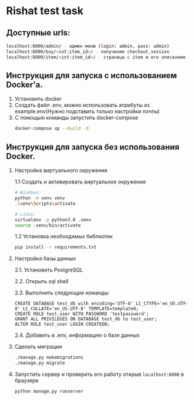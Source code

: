 # Rishat test task
## Доступные urls:
   ```bash
   localhost:8000/admin/ - админ меню (login: admin, pass: admin)
   localhost:8000/buy/<int:item_id>/ - получение checkout_session
   localhost:8000/item/<int:item_id>/ - страница с item и его описанием
   ```
## Инструкция для запуска с использованием Docker'а.
1. Установить docker
2. Создать файл .env, можно использовать атрибуты из example.env(Нужно подставить только настройки почты)
3. С помощью команды запустить docker-compose
   ```bash
   docker-compose up --build -d
   ```
## Инструкция для запуска без использования Docker.

1. Настройка виртуального окружения

   1.1 Создать и активировать виртуальное окружение

    ```bash
   # Windows:
    python -m venv venv
   .\venv\Scripts\activate
   
   # Linux:
   virtualenv -p python3.8 .venv
   source .venv/bin/activate
    ```
   1.2 Установка необходимых библиотек

    ```bash
    pip install -r requirements.txt
    ```

2. Настройка базы данных

   2.1. Установить PostgreSQL

   2.2. Открыть sql shell

   2.3. Выполнить следующие команды:
    ```postgresplsql
    CREATE DATABASE test_db with encoding='UTF-8' LC_CTYPE='en_US.UTF-8' LC_COLLATE='en_US.UTF-8' TEMPLATE=template0;
    CREATE ROLE test_user WITH PASSWORD 'testpassword';
    GRANT ALL PRIVILEGES ON DATABASE test_db to test_user;
    ALTER ROLE test_user LOGIN CREATEDB;
    ```
   2.4. Добавить в .env, информацию о базе данных

3. Сделать миграции

    ```bash
    ./manage.py makemigrations
    ./manage.py migrate
    ```

4. Запустить сервер и проверить его работу открыв `localhost:8000` в браузере

    ```bash
    python manage.py runserver
    ```
